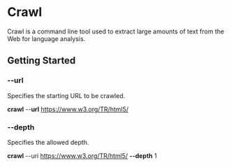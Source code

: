 # Crawl

Crawl is a command line tool used to extract large amounts of text from the Web for language analysis.

## Getting Started

### --url <string>

Specifies the starting URL to be crawled.

**crawl** --**url** https://www.w3.org/TR/html5/

### --depth <int>

Specifies the allowed depth.

**crawl** --uri https://www.w3.org/TR/html5/ **--depth** 1
